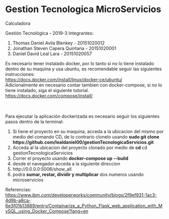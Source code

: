 # Gestion Tecnologica MicroServicios
Calculadora

Gestión Tecnológica - 2019-3
Integrantes: 
<ol>
<li>Thomas Daniel Avila Blenkey  -  20151020012</li> 
<li>Jonathan Steven Capera Quintana - 20151020001</li> 
<li>Daniel David Leal Lara - 20151020057</li>
</ol>

Es necesario tener instalado docker, por lo tanto si no lo tiene instalado dentro de su maquina y usa ubuntu, es recomendable seguir las siguientes instrucciones: </br>
https://docs.docker.com/install/linux/docker-ce/ubuntu/ </br>
Adicionalmente en necesario contar tambien con docker-compose, si no lo tiene instalado, siga el siguiente tutorial. </br>
https://docs.docker.com/compose/install/ </br>

</br>
</br>
Para ejecutar la aplicación dockerizada es necesario seguir los siguientes pasos dentro de la terminal:
<ol>
  <li> Si tiene el proyecto en su maquina, acceda a la ubicacion del mismo por medio del comando CD, de lo contrario clonelo usando <b> sudo git clone https://github.com/lealdaniel00/gestionTecnologicaServicios.git </b> </li>
  <li> Acceda al la ubicacion del proyecto clonado por medio de <b>cd </b>  cd gestionTecnologicaServicios</li>
  <li> Correr el proyecto usando <b>docker-compose up --build</b> </li>
  <li> desde el navegador acceda a la siguiente direccion </li>
  <li> http://0.0.0.0:5006/show_all </li>
  <li> podra <b>sumar, restar, dividir y multiplicar</b> dos numeros usando microservicios </li>
</ol>

Referencias: </br>
https://www.ibm.com/developerworks/community/blogs/2f9ef931-1ac3-4d9b-a8ca-6e3f01b13889/entry/Containarize_a_Python_Flask_web_application_with_MySQL_using_Docker_Compose?lang=en
